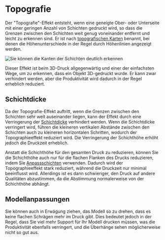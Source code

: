 Topografie
====
Der "Topografie"-Effekt entsteht, wenn eine geneigte Ober- oder Unterseite mit einer geringen Anzahl von Schichten gedruckt wird, so dass die Grenzen zwischen den Schichten weit genug voneinander entfernt und leicht zu erkennen sind. Er ist nach [topografischen Karten](https://en.wikipedia.org/wiki/Topographic_maps) benannt, bei denen die Höhenunterschiede in der Regel durch Höhenlinien angezeigt werden.

![Sie können die Kanten der Schichten deutlich erkennen](../../../articles/images/topography.jpg)

Dieser Effekt ist beim 3D-Druck allgegenwärtig und einer der einfachsten Wege, um zu erkennen, dass ein Objekt 3D-gedruckt wurde. Er kann zwar verhindert werden, aber die Produktivität wird dadurch in der Regel erheblich reduziert.

Schichtdicke
----
Da der Topografie-Effekt auftritt, wenn die Grenzen zwischen den Schichten sehr weit auseinander liegen, kann der Effekt durch eine Verringerung der [Schichtdicke](../resolution/layer_height.md) verhindert werden. Wenn die Schichtdicke verringert wird, führen die kleineren vertikalen Abstände zwischen den Schichten auch zu kleineren horizontalen Schritten, wodurch der Topographieeffekt reduziert wird. Die Verringerung der Schichthöhe erhöht jedoch die Druckzeit erheblich.

Anstatt die Schichthöhe für den gesamten Druck zu reduzieren, können Sie die Schichthöhe auch nur für die flachen Flanken des Drucks reduzieren, indem Sie [Anpassschichten](../experimental/adaptive_layer_height_enabled.md) verwenden. Dadurch wird der Topographieeffekt stark reduziert, während die Druckzeit nur minimal beeinflusst wird. Allerdings ist es dann schwieriger, den Druck auf andere Qualitäten abzustimmen, da die Abstimmung normalerweise von der Schichthöhe abhängt.

Modellanpassungen
----
Sie können auch in Erwägung ziehen, das Modell so zu drehen, dass es keine flachen Schrägen mehr im Druck gibt. Dies bedeutet jedoch in der Regel, dass Sie viel mehr Support für Ihr Modell drucken müssen, was die Produktivität ebenfalls verringert, und die Überhänge sehen möglicherweise nicht so gut aus.
